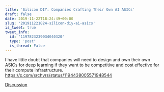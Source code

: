 ```yaml
---
title: 'Silicon DIY: Companies Crafting Their Own AI ASICs'
draft: false
date: 2019-11-22T18:24:49+00:00
slug: '201911221824-silicon-diy-ai-asics'
is_tweet: true
tweet_info:
  id: '1197823239034040320'
  type: 'post'
  is_thread: False
---
```




I have little doubt that companies will need to design and own their own ASICs for deep learning if they want to be competitive and cost effective for their compute infrastructure. <https://x.com/srchvrs/status/1194438005571948544>

[Discussion](https://x.com/sytelus/status/1197823239034040320)
